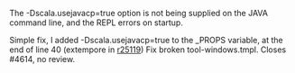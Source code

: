 The -Dscala.usejavacp=true option is not being supplied on the JAVA command line, and the REPL errors on startup.

Simple fix, I added -Dscala.usejavacp=true to the _PROPS variable, at the end of line 40
(extempore in [r25119](https://codereview.scala-lang.org/fisheye/changelog/scala-svn?cs=25119)) Fix broken tool-windows.tmpl.  Closes #4614, no review.
